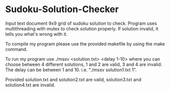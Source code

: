 # Sudoku-Solution-Checker
Input text document 9x9 grid of sudoku solution to check. Program uses multithreading with mutex to check solution properly. If solution invalid, it tells you what's wrong with it. 

To compile my program please use the provided makefile by using the make command. 

To run my program use ./mssv <solution.txt> <delay 1-10> where you can choose between 4 different solutions, 1 and 2 are valid, 3 and 4 are invalid. The delay can be between 1 and 10. i.e. "./mssv solution1.txt 1". 

Provided solution.txt and solution2.txt are valid, solution3.txt and solution4.txt are invalid. 


